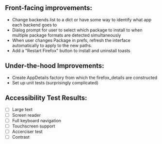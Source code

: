## Front-facing improvements:
* Change backends list to a dict or have some way to identify what app each backend goes to
* Dialog prompt for user to select which package to install to when multiple package formats are detected simultaneously
* When user changes Package in prefs, refresh the interface automatically to apply to the new paths.
* Add a "Restart Firefox" button to install and uninstall toasts

## Under-the-hood Improvements:

 * Create AppDetails factory from which the firefox_details are constructed
 * Set up unit tests (surprisingly complicated)


## Accessibility Test Results:
<!-- TODO Retry all of these on Gnome 47. Orca was improved -->
- [ ] Large text
- [ ] Screen reader
- [ ] Full keyboard navigation
- [ ] Touchscreen support
- [ ] Accerciser test
- [ ] Contrast
